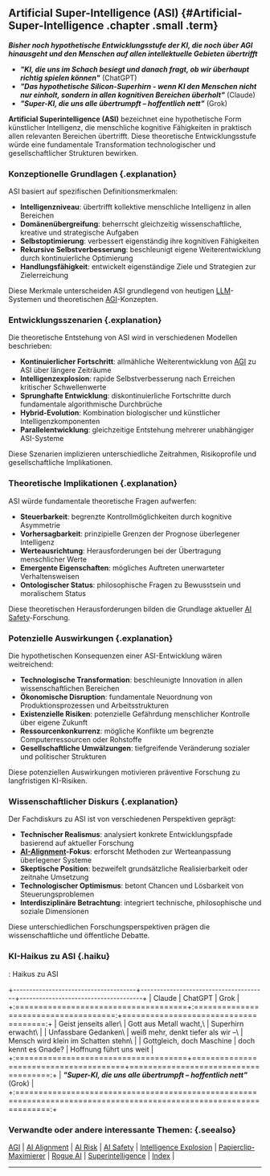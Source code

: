 ## Artificial Super-Intelligence (ASI) {#Artificial-Super-Intelligence .chapter .small .term}

***Bisher noch hypothetische Entwicklungsstufe der KI, die noch über AGI hinausgeht und den Menschen auf allen intellektuelle Gebieten übertrifft***

- ***"KI, die uns im Schach besiegt und danach fragt, ob wir überhaupt richtig spielen können"*** (ChatGPT)
- ***"Das hypothetische Silicon-Superhirn - wenn KI den Menschen nicht nur einholt, sondern in allen kognitiven Bereichen überholt"*** (Claude)
- ***"Super-KI, die uns alle übertrumpft – hoffentlich nett"*** (Grok)


**Artificial Superintelligence (ASI)** bezeichnet eine hypothetische Form künstlicher Intelligenz, die menschliche kognitive Fähigkeiten in praktisch allen relevanten Bereichen übertrifft.
Diese theoretische Entwicklungsstufe würde eine fundamentale Transformation technologischer und gesellschaftlicher Strukturen bewirken.

### Konzeptionelle Grundlagen {.explanation}

ASI basiert auf spezifischen Definitionsmerkmalen:

- **Intelligenzniveau**: übertrifft kollektive menschliche Intelligenz in allen Bereichen
- **Domänenübergreifung**: beherrscht gleichzeitig wissenschaftliche, kreative und strategische Aufgaben
- **Selbstoptimierung**: verbessert eigenständig ihre kognitiven Fähigkeiten
- **Rekursive Selbstverbesserung**: beschleunigt eigene Weiterentwicklung durch kontinuierliche Optimierung
- **Handlungsfähigkeit**: entwickelt eigenständige Ziele und Strategien zur Zielerreichung

Diese Merkmale unterscheiden ASI grundlegend von heutigen [LLM](#LLM)-Systemen und theoretischen [AGI](#AGI)-Konzepten.

### Entwicklungsszenarien {.explanation}

Die theoretische Entstehung von ASI wird in verschiedenen Modellen beschrieben:

- **Kontinuierlicher Fortschritt**: allmähliche Weiterentwicklung von [AGI](#AGI) zu ASI über längere Zeiträume
- **Intelligenzexplosion**: rapide Selbstverbesserung nach Erreichen kritischer Schwellenwerte
- **Sprunghafte Entwicklung**: diskontinuierliche Fortschritte durch fundamentale algorithmische Durchbrüche
- **Hybrid-Evolution**: Kombination biologischer und künstlicher Intelligenzkomponenten
- **Parallelentwicklung**: gleichzeitige Entstehung mehrerer unabhängiger ASI-Systeme

Diese Szenarien implizieren unterschiedliche Zeitrahmen, Risikoprofile und gesellschaftliche Implikationen.

### Theoretische Implikationen {.explanation}

ASI würde fundamentale theoretische Fragen aufwerfen:

- **Steuerbarkeit**: begrenzte Kontrollmöglichkeiten durch kognitive Asymmetrie
- **Vorhersagbarkeit**: prinzipielle Grenzen der Prognose überlegener Intelligenz
- **Werteausrichtung**: Herausforderungen bei der Übertragung menschlicher Werte
- **Emergente Eigenschaften**: mögliches Auftreten unerwarteter Verhaltensweisen
- **Ontologischer Status**: philosophische Fragen zu Bewusstsein und moralischem Status

Diese theoretischen Herausforderungen bilden die Grundlage aktueller [AI Safety](#AI-Safety)-Forschung.

### Potenzielle Auswirkungen {.explanation}

Die hypothetischen Konsequenzen einer ASI-Entwicklung wären weitreichend:

- **Technologische Transformation**: beschleunigte Innovation in allen wissenschaftlichen Bereichen
- **Ökonomische Disruption**: fundamentale Neuordnung von Produktionsprozessen und Arbeitsstrukturen
- **Existenzielle Risiken**: potenzielle Gefährdung menschlicher Kontrolle über eigene Zukunft
- **Ressourcenkonkurrenz**: mögliche Konflikte um begrenzte Computerressourcen oder Rohstoffe
- **Gesellschaftliche Umwälzungen**: tiefgreifende Veränderung sozialer und politischer Strukturen

Diese potenziellen Auswirkungen motivieren präventive Forschung zu langfristigen KI-Risiken.

### Wissenschaftlicher Diskurs {.explanation}

Der Fachdiskurs zu ASI ist von verschiedenen Perspektiven geprägt:

- **Technischer Realismus**: analysiert konkrete Entwicklungspfade basierend auf aktueller Forschung
- **[AI-Alignment](#AI-Alignment)-Fokus**: erforscht Methoden zur Werteanpassung überlegener Systeme
- **Skeptische Position**: bezweifelt grundsätzliche Realisierbarkeit oder zeitnahe Umsetzung
- **Technologischer Optimismus**: betont Chancen und Lösbarkeit von Steuerungsproblemen
- **Interdisziplinäre Betrachtung**: integriert technische, philosophische und soziale Dimensionen

Diese unterschiedlichen Forschungsperspektiven prägen die wissenschaftliche und öffentliche Debatte.

### KI-Haikus zu ASI {.haiku}

: Haikus zu ASI

+--------------------------------------+---------------------------------------+--------------------------------------+
| Claude                               | ChatGPT                               | Grok                                 |
+:=====================================+:=====================================:+=====================================:+
| Geist jenseits aller\                | Gott aus Metall wacht,\               | Superhirn erwacht\                   |
| Unfassbare Gedanken\                 | weiß mehr, denkt tiefer als wir –\    | Mensch wird klein im Schatten stehn\ |
| Gottgleich, doch Maschine            | doch kennt es Gnade?                  | Hoffnung führt uns weit              |
+:=====================================+=======================================+=====================================:+
| ***"Super-KI, die uns alle übertrumpft – hoffentlich nett"*** (Grok)                                                |
+:===================================================================================================================:+

### Verwandte oder andere interessante Themen: {.seealso}

[AGI](#AGI) |
[AI Alignment](#AI-Alignment) |
[AI Risk](#AI-Risk) |
[AI Safety](#AI-Safety) |
[Intelligence Explosion](#Intelligence-Explosion) |
[Papierclip-Maximierer](#Papierclip-Maximierer) |
[Rogue AI](#Rogue-AI) |
[Superintelligence](#Superintelligence) |
[Index](#Index) |

----


